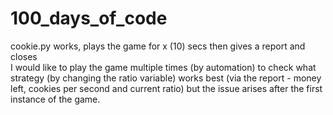 # 100_days_of_code

cookie.py works, plays the game for x (10) secs then gives a report and closes <br />
I would like to play the game multiple times (by automation) to check what strategy (by changing the ratio variable) works best (via the report - money left, cookies per second and current ratio) 
but the issue arises after the first instance of the game. <br />
